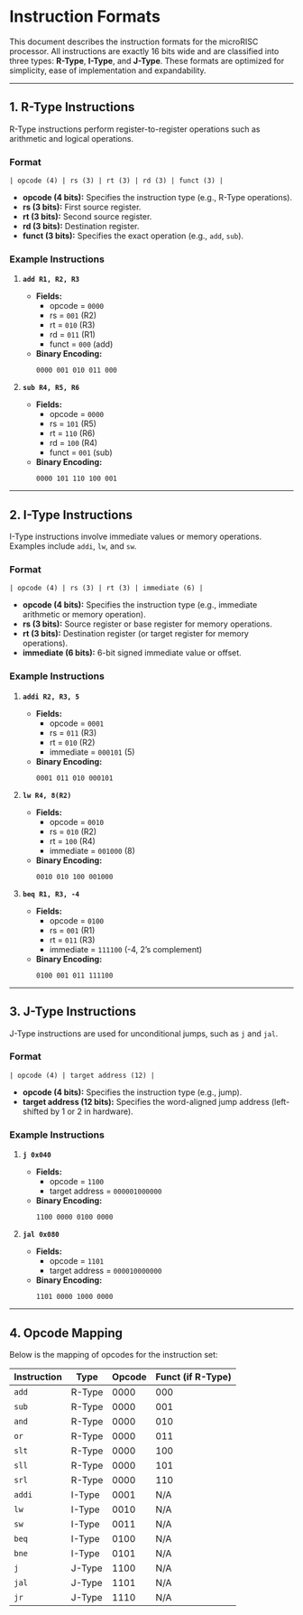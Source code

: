 # Instruction Formats

This document describes the instruction formats for the microRISC processor. All instructions are exactly 16 bits wide and are classified into three types: **R-Type**, **I-Type**, and **J-Type**. These formats are optimized for simplicity, ease of implementation and expandability.

---

## **1. R-Type Instructions**
R-Type instructions perform register-to-register operations such as arithmetic and logical operations.

### **Format**
```
| opcode (4) | rs (3) | rt (3) | rd (3) | funct (3) |
```
- **opcode (4 bits):** Specifies the instruction type (e.g., R-Type operations).
- **rs (3 bits):** First source register.
- **rt (3 bits):** Second source register.
- **rd (3 bits):** Destination register.
- **funct (3 bits):** Specifies the exact operation (e.g., `add`, `sub`).

### **Example Instructions**
1. **`add R1, R2, R3`**
   - **Fields:**
     - opcode = `0000`
     - rs = `001` (R2)
     - rt = `010` (R3)
     - rd = `011` (R1)
     - funct = `000` (add)
   - **Binary Encoding:**
     ```
     0000 001 010 011 000
     ```

2. **`sub R4, R5, R6`**
   - **Fields:**
     - opcode = `0000`
     - rs = `101` (R5)
     - rt = `110` (R6)
     - rd = `100` (R4)
     - funct = `001` (sub)
   - **Binary Encoding:**
     ```
     0000 101 110 100 001
     ```

---

## **2. I-Type Instructions**
I-Type instructions involve immediate values or memory operations. Examples include `addi`, `lw`, and `sw`.

### **Format**
```
| opcode (4) | rs (3) | rt (3) | immediate (6) |
```
- **opcode (4 bits):** Specifies the instruction type (e.g., immediate arithmetic or memory operation).
- **rs (3 bits):** Source register or base register for memory operations.
- **rt (3 bits):** Destination register (or target register for memory operations).
- **immediate (6 bits):** 6-bit signed immediate value or offset.

### **Example Instructions**
1. **`addi R2, R3, 5`**
   - **Fields:**
     - opcode = `0001`
     - rs = `011` (R3)
     - rt = `010` (R2)
     - immediate = `000101` (5)
   - **Binary Encoding:**
     ```
     0001 011 010 000101
     ```

2. **`lw R4, 8(R2)`**
   - **Fields:**
     - opcode = `0010`
     - rs = `010` (R2)
     - rt = `100` (R4)
     - immediate = `001000` (8)
   - **Binary Encoding:**
     ```
     0010 010 100 001000
     ```

3. **`beq R1, R3, -4`**
   - **Fields:**
     - opcode = `0100`
     - rs = `001` (R1)
     - rt = `011` (R3)
     - immediate = `111100` (-4, 2’s complement)
   - **Binary Encoding:**
     ```
     0100 001 011 111100
     ```

---

## **3. J-Type Instructions**
J-Type instructions are used for unconditional jumps, such as `j` and `jal`.

### **Format**
```
| opcode (4) | target address (12) |
```
- **opcode (4 bits):** Specifies the instruction type (e.g., jump).
- **target address (12 bits):** Specifies the word-aligned jump address (left-shifted by 1 or 2 in hardware).

### **Example Instructions**
1. **`j 0x040`**
   - **Fields:**
     - opcode = `1100`
     - target address = `000001000000`
   - **Binary Encoding:**
     ```
     1100 0000 0100 0000
     ```

2. **`jal 0x080`**
   - **Fields:**
     - opcode = `1101`
     - target address = `000010000000`
   - **Binary Encoding:**
     ```
     1101 0000 1000 0000
     ```

---

## **4. Opcode Mapping**
Below is the mapping of opcodes for the instruction set:

| Instruction | Type   | Opcode | Funct (if R-Type) |
|-------------|--------|--------|-------------------|
| `add`       | R-Type | 0000   | 000               |
| `sub`       | R-Type | 0000   | 001               |
| `and`       | R-Type | 0000   | 010               |
| `or`        | R-Type | 0000   | 011               |
| `slt`       | R-Type | 0000   | 100               |
| `sll`       | R-Type | 0000   | 101               |
| `srl`       | R-Type | 0000   | 110               |
| `addi`      | I-Type | 0001   | N/A               |
| `lw`        | I-Type | 0010   | N/A               |
| `sw`        | I-Type | 0011   | N/A               |
| `beq`       | I-Type | 0100   | N/A               |
| `bne`       | I-Type | 0101   | N/A               |
| `j`         | J-Type | 1100   | N/A               |
| `jal`       | J-Type | 1101   | N/A               |
| `jr`        | J-Type | 1110   | N/A               |


